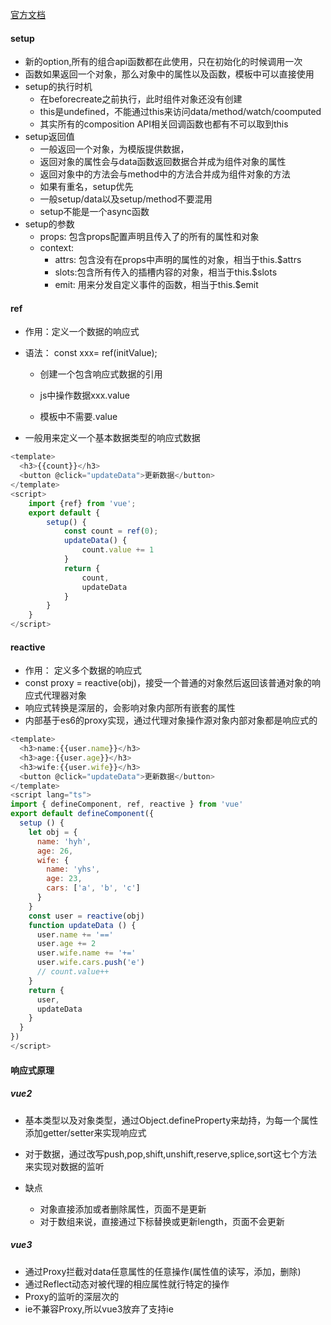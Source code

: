 [官方文档](https://vue3js.cn/docs/zh/guide/migration/introduction.html)

#### setup

- 新的option,所有的组合api函数都在此使用，只在初始化的时候调用一次
- 函数如果返回一个对象，那么对象中的属性以及函数，模板中可以直接使用
- setup的执行时机
  - 在beforecreate之前执行，此时组件对象还没有创建
  - this是undefined，不能通过this来访问data/method/watch/coomputed
  - 其实所有的composition API相关回调函数也都有不可以取到this
- setup返回值
  - 一般返回一个对象，为模版提供数据，
  - 返回对象的属性会与data函数返回数据合并成为组件对象的属性
  - 返回对象中的方法会与method中的方法合并成为组件对象的方法
  - 如果有重名，setup优先
  - 一般setup/data以及setup/method不要混用
  - setup不能是一个async函数
- setup的参数
  - props: 包含props配置声明且传入了的所有的属性和对象
  - context:
    - attrs: 包含没有在props中声明的属性的对象，相当于this.$attrs
    - slots:包含所有传入的插槽内容的对象，相当于this.$slots
    - emit: 用来分发自定义事件的函数，相当于this.$emit

#### ref

- 作用：定义一个数据的响应式
- 语法： const xxx= ref(initValue);
  - 创建一个包含响应式数据的引用
  
  - js中操作数据xxx.value

  - 模板中不需要.value

- 一般用来定义一个基本数据类型的响应式数据

```js
<template>
  <h3>{{count}}</h3>
  <button @click="updateData">更新数据</button>
</template>
<script>
	import {ref} from 'vue';
	export default {
		setup() {
			const count = ref(0);
			updateData() {
				count.value += 1
			}
			return {
				count,
				updateData
			}
		}
	}
</script>
```



#### reactive

- 作用： 定义多个数据的响应式
- const proxy = reactive(obj)，接受一个普通的对象然后返回该普通对象的响应式代理器对象
- 响应式转换是深层的，会影响对象内部所有嵌套的属性
- 内部基于es6的proxy实现，通过代理对象操作源对象内部对象都是响应式的

```js
<template>
  <h3>name:{{user.name}}</h3>
  <h3>age:{{user.age}}</h3>
  <h3>wife:{{user.wife}}</h3>
  <button @click="updateData">更新数据</button>
</template>
<script lang="ts">
import { defineComponent, ref, reactive } from 'vue'
export default defineComponent({
  setup () {
    let obj = {
      name: 'hyh',
      age: 26,
      wife: {
        name: 'yhs',
        age: 23,
        cars: ['a', 'b', 'c']
      }
    }
    const user = reactive(obj)
    function updateData () {
      user.name += '=='
      user.age += 2
      user.wife.name += '+='
      user.wife.cars.push('e')
      // count.value++
    }
    return {
      user,
      updateData
    }
  }
})
</script>
```

#### 响应式原理

##### vue2

- 基本类型以及对象类型，通过Object.defineProperty来劫持，为每一个属性添加getter/setter来实现响应式
- 对于数据，通过改写push,pop,shift,unshift,reserve,splice,sort这七个方法来实现对数据的监听

- 缺点
  - 对象直接添加或者删除属性，页面不是更新
  - 对于数组来说，直接通过下标替换或更新length，页面不会更新

##### vue3

- 通过Proxy拦截对data任意属性的任意操作(属性值的读写，添加，删除)
- 通过Reflect动态对被代理的相应属性就行特定的操作
- Proxy的监听的深层次的
- ie不兼容Proxy,所以vue3放弃了支持ie
